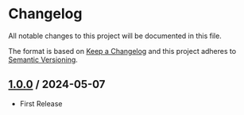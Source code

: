 # Changelog
All notable changes to this project will be documented in this file.

The format is based on [Keep a Changelog](http://keepachangelog.com/en/1.0.0/)
and this project adheres to [Semantic Versioning](http://semver.org/spec/v2.0.0.html).

## [1.0.0] / 2024-05-07
- First Release

[vNext]: ../../compare/1.0.0...HEAD
[1.0.0]: ../../compare/1.0.0